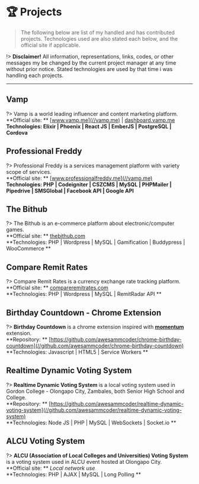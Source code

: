 # :trophy: Projects
> The following below are list of my handled and has contributed projects. Technologies used are also stated each below, and the official site if applicable.

!> **Disclaimer!** All information, representations, links, codes, or other messages my be changed by the current project manager at any time without prior notice. Stated technologies are used by that time i was handling each projects.

___

## Vamp
?> Vamp is a world leading influencer and content marketing platform. <br>
**Official site: ** [www.vamp.me](//vamp.me) | [dashboard.vamp.me](//dashboard.vamp.me) <br>
**Technologies: Elixir | Phoenix | React JS | EmberJS | PostgreSQL | Cordova**

## Professional Freddy
?> Professional Freddy is a services management platform with variety scope of services. <br>
**Official site: ** [www.professionalfreddy.me](//vamp.me) <br>
**Technologies: PHP | Codeigniter | CSZCMS | MySQL | PHPMailer | Pipedrive | SMSGlobal | Facebook API | Google API**

## The Bithub
?> The Bithub is an e-commerce platform about electronic/computer games. <br>
**Official site: ** [thebithub.com](//thebithub.com) <br>
**Technologies: PHP | Wordpress | MySQL | Gamification | Buddypress | WooCommerce **

## Compare Remit Rates
?> Compare Remit Rates is a currency exchange rate tracking platform. <br>
**Official site: ** [compareremitrates.com](//compareremitrates.com) <br>
**Technologies: PHP | Wordpress | MySQL | RemitRadar API **

## Birthday Countdown - Chrome Extension
?> **Birthday Countdown** is a chrome extension inspired with **[momentum](//momentumdash.com/)** extension. <br>
**Repository: ** [https://github.com/awesammcoder/chrome-birthday-countdown](//github.com/awesammcoder/chrome-birthday-countdown) <br>
**Technologies: Javascript | HTML5 | Service Workers **

## Realtime Dynamic Voting System
?> **Realtime Dynamic Voting System** is a local voting system used in Gordon College - Olongapo City, Zambales, both Senior High School and College. <br>
**Repository: ** [https://github.com/awesammcoder/realtime-dynamic-voting-system](//github.com/awesammcoder/realtime-dynamic-voting-system) <br>
**Technologies: Node JS | PHP | MySQL | WebSockets | Socket.io **

## ALCU Voting System
?> **ALCU (Association of Local Colleges and Universities) Voting System** is a voting system used in ALCU event hosted at Olongapo City. <br>
**Official site: ** _Local network use_ <br>
**Technologies: PHP | AJAX | MySQL | Long Polling **